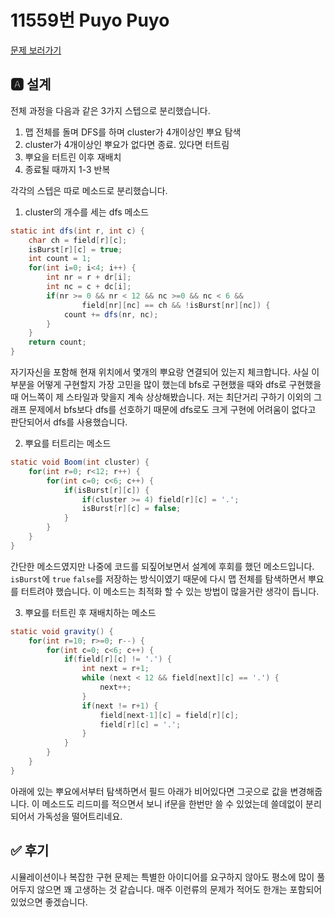 # 11559번 Puyo Puyo
[문제 보러가기](https://www.acmicpc.net/problem/11559)

## 🅰 설계
전체 과정을 다음과 같은 3가지 스텝으로 분리했습니다.
1. 맵 전체를 돌며 DFS를 하며 cluster가 4개이상인 뿌요 탐색
2. cluster가 4개이상인 뿌요가 없다면 종료. 있다면 터트림
3. 뿌요을 터트린 이후 재배치
4. 종료될 때까지 1-3 반복

각각의 스텝은 따로 메소드로 분리했습니다.

1. cluster의 개수를 세는 dfs 메소드

```java 
static int dfs(int r, int c) {
    char ch = field[r][c];
    isBurst[r][c] = true;
    int count = 1;
    for(int i=0; i<4; i++) {
        int nr = r + dr[i];
        int nc = c + dc[i];
        if(nr >= 0 && nr < 12 && nc >=0 && nc < 6 &&
                field[nr][nc] == ch && !isBurst[nr][nc]) {
            count += dfs(nr, nc);
        }
    }
    return count;
}
```

자기자신을 포함해 현재 위치에서 몇개의 뿌요랑 연결되어 있는지 체크합니다.
사실 이 부분을 어떻게 구현할지 가장 고민을 많이 했는데 bfs로 구현했을 때와
dfs로 구현했을 때 어느쪽이 제 스타일과 맞을지 계속 상상해봤습니다.
저는 최단거리 구하기 이외의 그래프 문제에서 bfs보다 dfs를 선호하기 때문에
dfs로도 크게 구현에 어려움이 없다고 판단되어서 dfs를 사용했습니다.

2. 뿌요를 터트리는 메소드

```java 
static void Boom(int cluster) {
    for(int r=0; r<12; r++) {
        for(int c=0; c<6; c++) {
            if(isBurst[r][c]) {
                if(cluster >= 4) field[r][c] = '.';
                isBurst[r][c] = false;
            }
        }
    }
}
```
간단한 메소드였지만 나중에 코드를 되짚어보면서 설계에 후회를 했던 메소드입니다.
`isBurst`에 `true` `false`를 저장하는 방식이였기 때문에 다시 맵 전체를 탐색하면서
뿌요를 터트려야 했습니다. 이 메소드는 최적화 할 수 있는 방법이 많을거란 생각이 듭니다.

3. 뿌요를 터트린 후 재배치하는 메소드

```java 
static void gravity() {
    for(int r=10; r>=0; r--) {
        for(int c=0; c<6; c++) {
            if(field[r][c] != '.') {
                int next = r+1;
                while (next < 12 && field[next][c] == '.') {
                    next++;
                }
                if(next != r+1) {
                    field[next-1][c] = field[r][c];
                    field[r][c] = '.';
                }
            }
        }
    }
}
```

아래에 있는 뿌요에서부터 탐색하면서 필드 아래가 비어있다면 그곳으로 값을 변경해줍니다.
이 메소드도 리드미를 적으면서 보니 if문을 한번만 쓸 수 있었는데 쓸데없이 분리되어서
가독성을 떨어트리네요.

## ✅ 후기
시뮬레이션이나 복잡한 구현 문제는 특별한 아이디어를 요구하지 않아도 평소에 많이 풀어두지 않으면
꽤 고생하는 것 같습니다. 매주 이런류의 문제가 적어도 한개는 포함되어 있었으면 좋겠습니다.